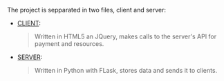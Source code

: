 The project is sepparated in two files, client and server:
- [CLIENT](https://github.com/IanSouzaFreire/Forca-G/blob/Wiki/WIKI/CLIENT.md):
  > Written in HTML5 an JQuery, makes calls to the server's API for payment and resources.


- [SERVER](https://github.com/IanSouzaFreire/Forca-G/blob/Wiki/WIKI/SERVER.md):
  > Written in Python with FLask, stores data and sends it to clients.
